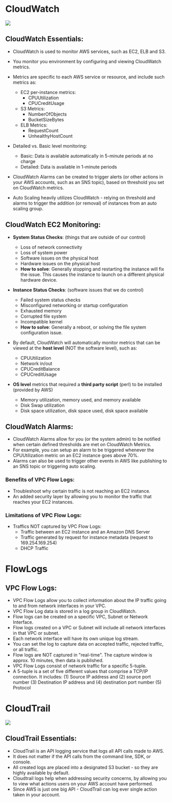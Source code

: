 # CloudWatch
![](https://github.com/lannyzhujin/AWS_CSA_Feb_2018/blob/master/AWS_CSA-Associate/img/CloudWatch.PNG)
## CloudWatch Essentials:  

 - CloudWatch is used to monitor AWS services, such as EC2, ELB and S3.
 - You monitor you environment by configuring and viewing CloudWatch metrics.
 - Metrics are specific to each AWS service or resource, and include such metrics as:
     - EC2 per-instance metrics:
         - CPUUtilization
         - CPUCreditUsage 
     - S3 Metrics:
	     - NumberOfObjects
		 - BucketSizeBytes
	 - ELB Metrics:
    	 - RequestCount
		 - UnhealthyHostCount 

 - Detailed vs. Basic level monitoring:
     - Basic: Data is available automatically in 5-minute periods at no charge
	 - Detailed: Data is available in 1-minute periods 

 - CloudWatch Alarms can be created to trigger alerts (or other actions in your AWS accounts, such as an SNS topic), based on threshold you set on CloudWatch metrics.
 - Auto Scaling heavily utilizes CloudWatch - relying on threshold and alarms to trigger the addition (or removal) of instances from an auto scaling group. 

## CloudWatch EC2 Monitoring:  
 - **System Status Checks**: (things that are outside of our control)
     - Loss of network connectivity
	 - Loss of system power
	 - Software issues on the physical host
	 - Hardware issues on the physical host
	 - **How to solve**: Generally stopping and restarting the instance will fix the issue. This causes the instance to launch on a different physical hardware device. 
	 
 - **Instance Status Checks**: (software issues that we do control)
     - Failed system status checks
	 - Misconfigured networking or startup configuration
	 - Exhausted memory
	 - Corrupted file system
	 - Incompatible kernel
	 - **How to solve**: Generally a reboot, or solving the file system configuration issue. 
	 
 - By default, CloudWatch will automatically monitor metrics that can be viewed at the **host level** (NOT the software level), such as: 
     - CPUUtilization
	 - Network in/out
	 - CPUCreditBalance
	 - CPUCreditUsage 
	 
 - **OS level** metrics that required a **third party script** (perl) to be installed (provided by AWS)
     - Memory utilization, memory used, and memory available
	 - Disk Swap utilization
	 - Disk space utilization, disk space used, disk space available 

## CloudWatch Alarms:  
 - CloudWatch Alarms allow for you (or the system admin) to be notified when certain defined thresholds are met on CloudWatch Metrics.
 - For example, you can setup an alarm to be triggered whenever the CPUUtilization metric on an EC2 instance goes above 70%.
 - Alarms can also be used to trigger other events in AWS like publishing to an SNS topic or triggering auto scaling. 


	 
### Benefits of VPC Flow Logs:
 - Troubleshoot why certain traffic is not reaching an EC2 instance.
 - An added security layer by allowing you to monitor the traffic that reaches your EC2 instances. 
### Limitations of VPC Flow Logs:
 - Traffics NOT captured by VPC Flow Logs:
     - Traffic between an EC2 instance and an Amazon DNS Server
	 - Traffic generated by request for instance metadata (request to 169.254.169.254)
	 - DHCP Traffic 
# FlowLogs
## VPC Flow Logs:  
 - VPC Flow Logs allow you to collect information about the IP traffic going to and from network interfaces in your VPC.
 - VPC Flow Log data is stored in a log group in CloudWatch.
 - Flow logs can be created on a specific VPC, Subnet or Network Interface. 
 - Flow logs created on a VPC or Subnet will include all network interfaces in that VPC or subnet.
 - Each network interface will have its own unique log stream.
 - You can set the log to capture data on accepted traffic, rejected traffic, or all traffic.
 - Flow logs are NOT captured in "real-time". The capture window is approx. 10 minutes, then data is published.
 - VPC Flow Logs consist of network traffic for a specific 5-tuple.
 - A 5-tuple is a set of five different values that comprise a TCP/IP connection. It includes:
     (1) Source IP address and 
	 (2) source port number 
	 (3) Destination IP address and 
	 (4) destination port number 
	 (5) Protocol 

# CloudTrail
![](https://github.com/lannyzhujin/AWS_CSA_Feb_2018/blob/master/AWS_CSA-Associate/img/CloudTrail.PNG)
## CloudTrail Essentials:  
 - CloudTrail is an API logging service that logs all API calls made to AWS.
 - It does not matter if the API calls from the command line, SDK, or console.
 - All created logs are placed into a designated S3 bucket - so they are highly available by default.
 - Cloudtrail logs help when addressing security concerns, by allowing you to view what actions users on your AWS account have performed.
 - Since AWS is just one big API - CloudTrail can log ever single action taken in your account. 

